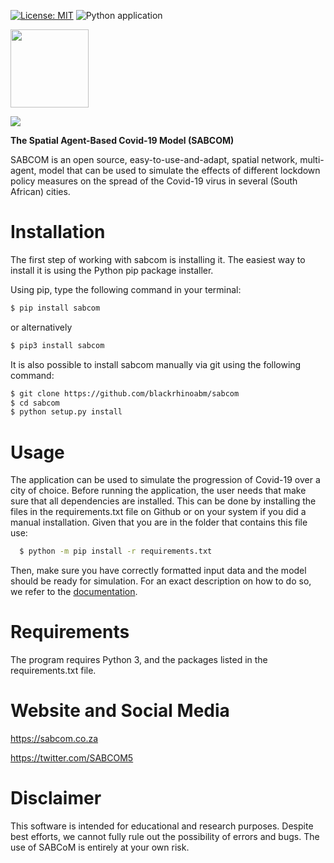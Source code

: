 [![License: MIT](https://img.shields.io/badge/License-MIT-yellow.svg)](https://opensource.org/licenses/MIT)
![Python application](https://github.com/blackrhinoabm/sabcom/workflows/Python%20application/badge.svg)

<img src="https://pbs.twimg.com/profile_images/1270246832015314953/CW4YcWdd_400x400.jpg" width="125">

![](https://cogeorg.github.io/images/black_rhino_logo.jpg)

 __The Spatial Agent-Based Covid-19 Model (SABCOM)__

SABCOM is an open source, easy-to-use-and-adapt, spatial network, multi-agent, model that can be used to simulate the effects of different lockdown policy measures on the spread of the Covid-19 virus in several (South African) cities. 

# Installation

The first step of working with sabcom is installing it. The easiest way to install it is using the Python pip package installer.

Using pip, type the following command in your terminal:

```bash
$ pip install sabcom
```

or alternatively

```bash
$ pip3 install sabcom
```

It is also possible to install sabcom manually via git using the following command:

```bash
$ git clone https://github.com/blackrhinoabm/sabcom
$ cd sabcom
$ python setup.py install
```

# Usage

The application can be used to simulate the progression of Covid-19 over a city of choice. Before running
the application, the user needs that make sure that all dependencies are installed. This can be done by 
installing the files in the requirements.txt file on Github or on your system if you did a manual installation.
Given that you are in the folder that contains this file use:

```bash
  $ python -m pip install -r requirements.txt
```

Then, make sure you have correctly formatted input data and the model should be ready for simulation. For an exact description on how to do so, we refer to the [documentation](https://sabcom.co.za/docs/build/html/index.html).


# Requirements
The program requires Python 3, and the packages listed in the requirements.txt file.

# Website and Social Media
https://sabcom.co.za

https://twitter.com/SABCOM5

# Disclaimer

This software is intended for educational and research purposes. Despite best efforts,
we cannot fully rule out the possibility of errors and bugs. The use of SABCoM
is entirely at your own risk.
